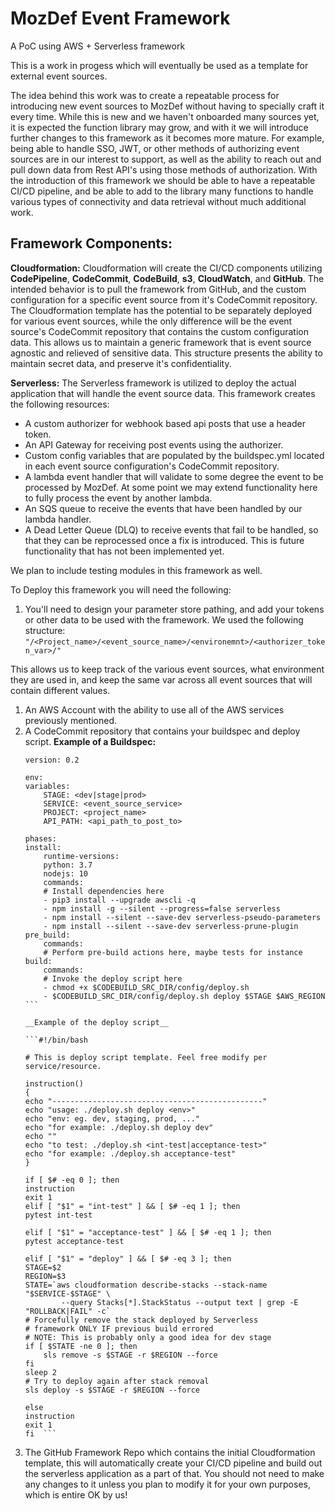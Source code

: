 # MozDef Event Framework

A PoC using AWS + Serverless framework

This is a work in progess which will eventually be used as a template for external event sources.

The idea behind this work was to create a repeatable process for introducing new event sources to MozDef without having to specially craft it every time. While this is new and we haven't onboarded many sources yet, it is expected the function library may grow, and with it we will introduce further changes to this framework as it becomes more mature. For example, being able to handle SSO, JWT, or other methods of authorizing event sources are in our interest to support, as well as the ability to reach out and pull down data from Rest API's using those methods of authorization. With the introduction of this framework we should be able to have a repeatable CI/CD pipeline, and be able to add to the library many functions to handle various types of connectivity and data retrieval without much additional work.

## Framework Components:

__Cloudformation:__ Cloudformation will create the CI/CD components utilizing __CodePipeline__, __CodeCommit__, __CodeBuild__, __s3__, __CloudWatch__, and __GitHub__.
The intended behavior is to pull the framework from GitHub, and the custom configuration for a specific event source from it's CodeCommit repository. The Cloudformation template has the potential to be separately deployed for various event sources, while the only difference will be the event source's CodeCommit repository that contains the custom configuration data. This allows us to maintain a generic framework that is event source agnostic and relieved of sensitive data. This structure presents the ability to maintain secret data, and preserve it's confidentiality.

__Serverless:__ The Serverless framework is utilized to deploy the actual application that will handle the event source data. This framework creates the following resources:
 - A custom authorizer for webhook based api posts that use a header token.
 - An API Gateway for receiving post events using the authorizer.
 - Custom config variables that are populated by the buildspec.yml located in each event source configuration's CodeCommit repository.
 - A lambda event handler that will validate to some degree the event to be processed by MozDef. At some point we may extend functionality here to fully process the event by another lambda.
 - An SQS queue to receive the events that have been handled by our lambda handler.
 - A Dead Letter Queue (DLQ) to receive events that fail to be handled, so that they can be reprocessed once a fix is introduced. This is future functionality that has not been implemented yet.

We plan to include testing modules in this framework as well.

To Deploy this framework you will need the following:

1. You'll need to design your parameter store pathing, and add your tokens or other data to be used with the framework. We used the following structure:
```"/<Project_name>/<event_source_name>/<environemnt>/<authorizer_token_var>/"```

This allows us to keep track of the various event sources, what environment they are used in, and keep the same var across all event sources that will contain different values.

1. An AWS Account with the ability to use all of the AWS services previously mentioned.
2. A CodeCommit repository that contains your buildspec and deploy script. 
    __Example of a Buildspec:__
    ```
    version: 0.2 
    
    env:  
    variables: 
        STAGE: <dev|stage|prod> 
        SERVICE: <event_source_service>
        PROJECT: <project_name> 
        API_PATH: <api_path_to_post_to> 
    
    phases: 
    install: 
        runtime-versions: 
        python: 3.7 
        nodejs: 10 
        commands: 
        # Install dependencies here 
        - pip3 install --upgrade awscli -q 
        - npm install -g --silent --progress=false serverless 
        - npm install --silent --save-dev serverless-pseudo-parameters 
        - npm install --silent --save-dev serverless-prune-plugin 
    pre_build: 
        commands: 
        # Perform pre-build actions here, maybe tests for instance 
    build: 
        commands: 
        # Invoke the deploy script here 
        - chmod +x $CODEBUILD_SRC_DIR/config/deploy.sh 
        - $CODEBUILD_SRC_DIR/config/deploy.sh deploy $STAGE $AWS_REGION ```

    __Example of the deploy script__

    ```#!/bin/bash 
    
    # This is deploy script template. Feel free modify per service/resource. 
    
    instruction()   
    {   
    echo "-----------------------------------------------"   
    echo "usage: ./deploy.sh deploy <env>"   
    echo "env: eg. dev, staging, prod, ..."   
    echo "for example: ./deploy.sh deploy dev"   
    echo ""   
    echo "to test: ./deploy.sh <int-test|acceptance-test>"   
    echo "for example: ./deploy.sh acceptance-test"   
    }  
    
    if [ $# -eq 0 ]; then 
    instruction   
    exit 1   
    elif [ "$1" = "int-test" ] && [ $# -eq 1 ]; then 
    pytest int-test   
    
    elif [ "$1" = "acceptance-test" ] && [ $# -eq 1 ]; then 
    pytest acceptance-test   
    
    elif [ "$1" = "deploy" ] && [ $# -eq 3 ]; then 
    STAGE=$2   
    REGION=$3 
    STATE=`aws cloudformation describe-stacks --stack-name "$SERVICE-$STAGE" \ 
            --query Stacks[*].StackStatus --output text | grep -E "ROLLBACK|FAIL" -c` 
    # Forcefully remove the stack deployed by Serverless   
    # framework ONLY IF previous build errored  
    # NOTE: This is probably only a good idea for dev stage  
    if [ $STATE -ne 0 ]; then 
        sls remove -s $STAGE -r $REGION --force 
    fi   
    sleep 2  
    # Try to deploy again after stack removal  
    sls deploy -s $STAGE -r $REGION --force 
    
    else   
    instruction   
    exit 1   
    fi  ```

3. The GitHub Framework Repo which contains the initial Cloudformation template, this will automatically create your CI/CD pipeline and build out the serverless application as a part of that. You should not need to make any changes to it unless you plan to modify it for your own purposes, which is entire OK by us!
